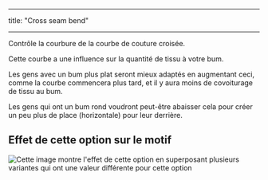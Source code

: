 - - -
title: "Cross seam bend"
- - -

Contrôle la courbure de la courbe de couture croisée.

<Note>

Cette courbe a une influence sur la quantité de tissu à votre bum.

Les gens avec un bum plus plat seront mieux adaptés en augmentant ceci, comme la courbe commencera plus tard,
et il y aura moins de covoiturage de tissu au bum.

Les gens qui ont un bum rond voudront peut-être abaisser cela pour créer un peu plus de place (horizontale) pour leur derrière.

</Note>

## Effet de cette option sur le motif

![Cette image montre l'effet de cette option en superposant plusieurs variantes qui ont une valeur différente pour cette option](paco_crossseamcurvebend_sample.svg "Effect of this option on the pattern")
